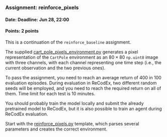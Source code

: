 ### Assignment: reinforce_pixels
#### Date: Deadline: Jun 28, 22:00
#### Points: 2 points

This is a continuation of the `reinforce_baseline` assignment.

The supplied [cart_pole_pixels_environment.py](https://github.com/ufal/npfl138/tree/past-2324/labs/12/cart_pole_pixels_environment.py)
generates a pixel representation of the `CartPole` environment
as an $80×80$ `np.uint8` image with three channels, with each channel representing one time step
(i.e., the current observation and the two previous ones).

To pass the assignment, you need to reach an average return of 400 in 100
evaluation episodes. During evaluation in ReCodEx, two different random seeds
will be employed, and you need to reach the required return on all of them. Time
limit for each test is 10 minutes.

You should probably train the model locally and submit the already pretrained
model to ReCodEx, but it is also possible to train an agent during ReCodEx
evaluation.

Start with the
[reinforce_pixels.py](https://github.com/ufal/npfl138/tree/past-2324/labs/12/reinforce_pixels.py)
template, which parses several parameters and creates the correct environment.
